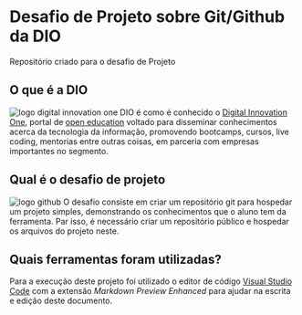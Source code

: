 # Desafio de Projeto sobre Git/Github da DIO

Repositório criado para o desafio de Projeto

## O que é a DIO

![logo digital innovation one](https://hermes.digitalinnovation.one/site/images/cover_dio.jpg)
DIO é como é conhecido o [Digital Innovation One](https://digitalinnovation.one), portal de [open education](https://pt.wikipedia.org/wiki/Educa%C3%A7%C3%A3o_aberta) voltado para disseminar conhecimentos acerca da tecnologia da informação, promovendo bootcamps, cursos, live coding, mentorias entre outras coisas, em parceria com empresas importantes no segmento.

## Qual é o desafio de projeto

![logo github](https://www.edivaldobrito.com.br/wp-content/uploads/2019/08/git-no-centos-rhel-e-derivados.jpg)
O desafio consiste em criar um repositório git para hospedar um projeto simples, demonstrando os conhecimentos que o aluno tem da ferramenta. Par isso, é necessário criar um repositório público e hospedar os arquivos do projeto neste.

## Quais ferramentas foram utilizadas?

Para a execução deste projeto foi utilizado o editor de código [Visual Studio Code](https://code.visualstudio.com/) com a extensão _Markdown Preview Enhanced_ para ajudar na escrita e edição deste documento.
